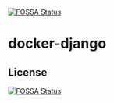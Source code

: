 [![FOSSA Status](https://app.fossa.com/api/projects/git%2Bgithub.com%2Fzinkosuke%2Fdocker-django.svg?type=shield)](https://app.fossa.com/projects/git%2Bgithub.com%2Fzinkosuke%2Fdocker-django?ref=badge_shield)

# docker-django

## License
[![FOSSA Status](https://app.fossa.com/api/projects/git%2Bgithub.com%2Fzinkosuke%2Fdocker-django.svg?type=large)](https://app.fossa.com/projects/git%2Bgithub.com%2Fzinkosuke%2Fdocker-django?ref=badge_large)